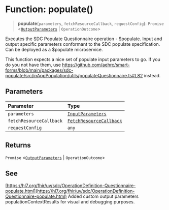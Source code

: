 # Function: populate()

> **populate**(`parameters`, `fetchResourceCallback`, `requestConfig`): `Promise` \<[`OutputParameters`](../interfaces/OutputParameters.md) \| `OperationOutcome`\>

Executes the SDC Populate Questionnaire operation - $populate.
Input and output specific parameters conformant to the SDC populate specification. Can be deployed as a $populate microservice.

This function expects a nice set of populate input parameters to go. If you do you not have them, use https://github.com/aehrc/smart-forms/blob/main/packages/sdc-populate/src/inAppPopulation/utils/populateQuestionnaire.ts#L82 instead.

## Parameters

| Parameter | Type |
| :------ | :------ |
| `parameters` | [`InputParameters`](../interfaces/InputParameters.md) |
| `fetchResourceCallback` | [`FetchResourceCallback`](../interfaces/FetchResourceCallback.md) |
| `requestConfig` | `any` |

## Returns

`Promise` \<[`OutputParameters`](../interfaces/OutputParameters.md) \| `OperationOutcome`\>

## See

[https://hl7.org/fhir/uv/sdc/OperationDefinition-Questionnaire-populate.html](https://hl7.org/fhir/uv/sdc/OperationDefinition-Questionnaire-populate.html)
Added custom output parameters populationContextResults for visual and debugging purposes.
